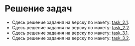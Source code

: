 # Решение задач

- Сдесь решение задания на верску по макету: [task_2.1](./task_2.1/).
- Сдесь решение задания на верску по макету: [task_2.2](./task_2.2/).
- Сдесь решение задания на верску по макету: [task_3.1](./task_3.1/).
- Сдесь решение задания на верску по макету: [task_3.2](./task_3.2/).
